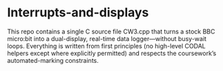 # Interrupts-and-displays
This repo contains a single C source file CW3.cpp that turns a stock BBC micro:bit into a dual-display, real-time data logger—without busy-wait loops. Everything is written from first principles (no high-level CODAL helpers except where explicitly permitted) and respects the coursework’s automated-marking constraints.
